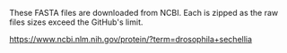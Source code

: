 These FASTA files are downloaded from NCBI. Each is zipped as the raw files sizes exceed the GitHub's limit.

https://www.ncbi.nlm.nih.gov/protein/?term=drosophila+sechellia
